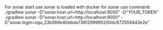 For sonar start use
sonar is loaded with docker
for sonar use command:
./gradlew sonar -D"sonar.host.url=http://localhost:9000" -D"YOUR_TOKEN"
./gradlew sonar -D"sonar.host.url=http://localhost:9000" -D"sonar.login=squ_23b566e40ebda7361299995200dc6725594d3e2e" 